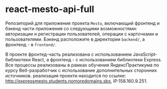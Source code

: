 # react-mesto-api-full
Репозиторий для приложения проекта `Mesto`, включающий фронтенд и бэкенд части приложения со следующими возможностями: авторизации и регистрации пользователей, операции с карточками и пользователями. Бэкенд расположите в директории `backend/`, а фронтенд - в `frontend/`. 
  
В проекте фронтед-часть реализована с использованием JavaScript-библиотеки React, а фронтенд - с использованием библиотеки Express. Все процессы реализованы в рамках обучения ЯндексПрактикума по курсу Веб-разработчик с использование дополнительных сторонних источников.
реализация проекти находится по ссылке: http://expressmesto.students.nomoredomains.sbs, IP:158.160.9.251.

